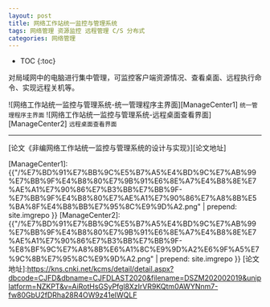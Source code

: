```yaml
---
layout: post
title: 网络工作站统一监控与管理系统
tags: 网络管理 资源监控 远程管理 C/S 分布式
categories: 网络管理
---
```


* TOC
{:toc}

对局域网中的电脑进行集中管理，可监控客户端资源情况、查看桌面、远程执行命令、实现远程关机等。

![网络工作站统一监控与管理系统-统一管理程序主界面][ManageCenter1]
`统一管理程序主界面`
![网络工作站统一监控与管理系统-远程桌面查看界面][ManageCenter2]
`远程桌面查看界面`

---

[论文《非编网络工作站统一监控与管理系统的设计与实现》][论文地址]

[ManageCenter1]: {{"/%E7%BD%91%E7%BB%9C%E5%B7%A5%E4%BD%9C%E7%AB%99%E7%BB%9F%E4%B8%80%E7%9B%91%E6%8E%A7%E4%B8%8E%E7%AE%A1%E7%90%86%E7%B3%BB%E7%BB%9F-%E7%BB%9F%E4%B8%80%E7%AE%A1%E7%90%86%E7%A8%8B%E5%BA%8F%E4%B8%BB%E7%95%8C%E9%9D%A2.png" | prepend: site.imgrepo }}
[ManageCenter2]: {{"/%E7%BD%91%E7%BB%9C%E5%B7%A5%E4%BD%9C%E7%AB%99%E7%BB%9F%E4%B8%80%E7%9B%91%E6%8E%A7%E4%B8%8E%E7%AE%A1%E7%90%86%E7%B3%BB%E7%BB%9F-%E8%BF%9C%E7%A8%8B%E6%A1%8C%E9%9D%A2%E6%9F%A5%E7%9C%8B%E7%95%8C%E9%9D%A2.png" | prepend: site.imgrepo }}
[论文地址]:https://kns.cnki.net/kcms/detail/detail.aspx?dbcode=CJFD&dbname=CJFDLAST2020&filename=DSZM202002019&uniplatform=NZKPT&v=AiRotHsGSyPfgl8XzIrVR9KQtm0AWYNnm7-fw80GbU2fDRha28R4OW9z41eIWQLF